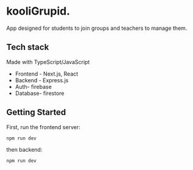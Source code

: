 # kooliGrupid.

App designed for students to join groups and teachers to manage them.

## Tech stack

Made with TypeScript/JavaScript

- Frontend - Next.js, React
- Backend - Express.js
- Auth- firebase
- Database- firestore

## Getting Started

First, run the frontend server:

```bash
npm run dev
```

then backend:

```bash
npm run dev
```
